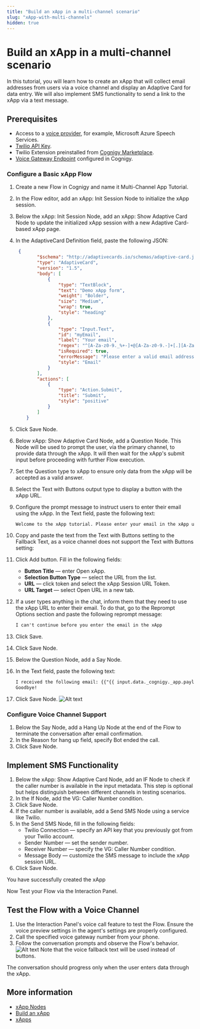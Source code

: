 ```yaml
---
title: "Build an xApp in a multi-channel scenario"
slug: "xApp-with-multi-channels"
hidden: true
---
```


# Build an xApp in a multi-channel scenario

In this tutorial, you will learn how to create an xApp that will collect email addresses from users via a voice channel and display an Adaptive Card for data entry. We will also implement SMS functionality to send a link to the xApp via a text message.

## Prerequisites

- Access to a [voice provider](https://docs.cognigy.com/ai/tools/voice-preview/), for example, Microsoft Azure Speech Services.
- [Twilio API Key](https://www.twilio.com/docs/glossary/what-is-an-api-key#how-can-i-create-api-keys).
- Twilio Extension preinstalled from [Cognigy Marketplace](https://docs.cognigy.com/ai/resources/manage/extensions/).
- [Voice Gateway Endpoint](https://docs.cognigy.com/ai/endpoints/cognigy-vg/) configured in Cognigy.


### Configure a Basic xApp Flow

1. Create a new Flow in Cognigy and name it Multi-Channel App Tutorial.
2. In the Flow editor, add an xApp: Init Session Node to initialize the xApp session.
3. Below the xApp: Init Session Node, add an xApp: Show Adaptive Card Node to update the initialized xApp session with a new Adaptive Card-based xApp page.
4. In the AdaptiveCard Definition field, paste the following JSON:
 
    ```json 
     {
            "$schema": "http://adaptivecards.io/schemas/adaptive-card.json",
            "type": "AdaptiveCard",
            "version": "1.5",
            "body": [
                {
                    "type": "TextBlock",
                    "text": "Demo xApp form",
                    "weight": "Bolder",
                    "size": "Medium",
                    "wrap": true,
                    "style": "heading"
                },
                {
                    "type": "Input.Text",
                    "id": "myEmail",
                    "label": "Your email",
                    "regex": "^[A-Za-z0-9._%+-]+@[A-Za-z0-9.-]+[.][A-Za-z0-9-]{2,4}$",
                    "isRequired": true,
                    "errorMessage": "Please enter a valid email address",
                    "style": "Email"
                }
            ],
            "actions": [
                {
                    "type": "Action.Submit",
                    "title": "Submit",
                    "style": "positive"
                }
            ]
        }
    ```    
5. Click Save Node.
6. Below xApp: Show Adaptive Card Node, add a Question Node. This Node will be used to prompt the user, via the primary channel, to provide data through the xApp. It will then wait for the xApp's submit input before proceeding with further Flow execution.
7. Set the Question type to xApp to ensure only data from the xApp will be accepted as a valid answer.
8. Select the Text with Buttons output type to display a button with the xApp URL.
9. Configure the prompt message to instruct users to enter their email using the xApp. In the Text field, paste the following text:
   ```txt
   Welcome to the xApp tutorial. Please enter your email in the xApp using the link which I texted you via SMS
   ```
10. Copy and paste the text from the Text with Buttons setting to the Fallback Text, as a voice channel does not support the Text with Buttons setting:
11. Click Add button. Fill in the following fields:
    - **Button Title** — enter Open xApp.
    - **Selection Button Type** — select the URL from the list.
    - **URL** — click token and select the xApp Session URL Token.
    - **URL Target** — select Open URL in a new tab.
12. If a user types anything in the chat, inform them that they need to use the xApp URL to enter their email. To do that, go to the Reprompt Options section and paste the following reprompt message:
    ```txt
    I can't continue before you enter the email in the xApp
    ```
13. Click Save.
14. Click Save Node.
15. Below the Question Node, add a Say Node.
16. In the Text field, paste the following text:
    ```txt
    I received the following email: {{"{{ input.data._cognigy._app.payload.myEmail }}"}}
    Goodbye!
    ```
17. Click Save Node.
    ![Alt text](image.png)


### Configure Voice Channel Support

1. Below the Say Node, add a Hang Up Node at the end of the Flow to terminate the conversation after email confirmation.
2. In the Reason for hang up field, specify Bot ended the call.
3. Click Save Node.

## Implement SMS Functionality

1. Below the xApp: Show Adaptive Card Node, add an IF Node to check if the caller number is available in the input metadata. This step is optional but helps distinguish between different channels in testing scenarios.
2. In the If Node, add the VG: Caller Number condition.
3. Click Save Node.
4. If the caller number is available, add a Send SMS Node using a service like Twilio.
5. In the Send SMS Node, fill in the following fields:
   - Twilio Connection — specify an API key that you previously got from your Twilio account.
   - Sender Number — set the sender number.
   - Receiver Number — specify the VG: Caller Number condition.
   - Message Body — customize the SMS message to include the xApp session URL.
6. Click Save Node.

You have successfully created the xApp

Now Test your Flow via the Interaction Panel.

## Test the Flow with a Voice Channel

1. Use the Interaction Panel's voice call feature to test the Flow. Ensure the voice preview settings in the agent's settings are properly configured.
2. Call the specified voice gateway number from your phone.
3. Follow the conversation prompts and observe the Flow's behavior.
   ![Alt text](image3.png)
   Note that the voice fallback text will be used instead of buttons.

The conversation should progress only when the user enters data through the xApp.

## More information

- [xApp Nodes](../../flow-nodes/xApp/overview.md)
- [Build an xApp](first-xApp.md)
- [xApps](../overview.md)
